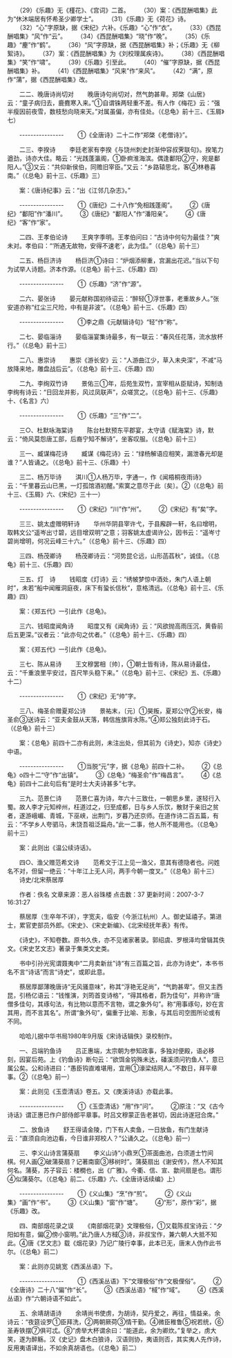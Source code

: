 <!-- { "loadSidebar": true } -->
　　（29）《乐趣》无《槿花》、《宫词》二首。 
　　（30）案：《西昆酬唱集》此为“休沐端居有怀希圣少卿学士”。 
　　（31）《乐趣》无《荷花》诗。 
　　（32）“心”字原缺，据《宋纪》六补。《乐趣》“心”作“衣”。 
　　（33）《西昆酬唱集》“风”作“云”。 
　　（34）《西昆酬唱集》“晓”作“晚”。 
　　（35）《乐趣》“麈”作“鹤”。 
　　（36）“风”字原缺，据《西昆酬唱集》补；《乐趣》无《柳絮诗》。 
　　（37）案：《西昆酬唱集》为《刘校理属疾诗》。 
　　（38）《西昆酬唱集》“笑”作“啸”。 
　　（39）《乐趣》引至此。 
　　（40）“催”字原缺，据《西昆酬唱集》补。 
　　（41）《西昆酬唱集》“风来”作“来风”。 
　　（42）“满”，原作“蒲”，据《西昆酬唱集》改。 

　　二二、晚唐诗尚切对 
　　晚唐诗句尚切对，然气韵甚卑。郑棨《山居》云：“童子病归去，鹿麑寒入来。”①自谓铢两轻重不差。有人作《梅花》云：“强半瘦因前夜雪，数枝愁向晓来天。”对属虽偏，亦有佳处。（《总龟》前十三、《玉屑》七） 

　　---------------- 
　　①《全唐诗》二十二作“郑棨《老僧诗》”。 

　　二三、李揆诗 
　　李廷老家有李揆《与饶州刺史封渐仲容叔霁联句》。揆笔力遒劲，诗亦大佳。略云：“光践蓬瀛阁，①卧痾淮海滨。偶逢鄱阳②守，宛是鄱阳人。”③又云：“共仰新侯伯，同赡旧宰臣。”又云：“乡路辕思北，客④林巷喜南。”（《总龟》前十三、《乐趣》三） 

　　案：《唐诗纪事》云：“出《江邻几杂志》。” 

　　---------------- 
　　①《唐纪》二十八作“免相践蓬阁”。 
　　②《唐纪》“鄱阳”作“潘川”。 
　　③《唐纪》“鄱阳人”作“潘阳亲”。 
　　④《唐纪》“客”作“家”。 

　　二四、王孝伯论诗 
　　王爽字季明。王孝伯问曰：“古诗中何句为最佳？”爽未对。孝伯曰：“‘所遇无故物，安得不速老’，此为佳。”（《总龟》前十三） 

　　二五、杨巨济诗 
　　杨巨济①诗曰：“炉烟添柳重，宫漏出花迟。”当以下句为试举人诗题。济本作源。（《总龟》前十三、《乐趣》四） 

　　---------------- 
　　①《乐趣》“济”作“源”。 

　　二六、晏张诗 
　　晏元献称国初待诏云：“醉轻①浮世事，老重故乡人。”张安道亦称“红尘三尺险，中有是非波”。（《总龟》前十三、《乐趣》四） 

　　---------------- 
　　①李之鼎《元献辑诗句》“轻”作“称”。 

　　二七、晏临淄诗 
　　晏临淄宴集诗最多，有一联云：“春风任花落，流水放杯行。”（《总龟》前十三） 

　　二八、惠崇诗 
　　惠崇《游长安》云：“人游曲江少，草入未央深”，不减“马放降来地，雕盘战后云”。（《总龟》前十三、《乐趣》四） 

　　二九、李绚双竹诗 
　　景佑三①年，后苑生双竹，宣宰相从臣赋诗，知制诰李绚有诗云：“日回龙并影，风过凤联声”，众嗟赏之。（《总龟》前十三、《乐趣》十、《名言》六） 

　　---------------- 
　　①《乐趣》“三”作“二”。 

　　三○、杜默咏海棠诗 
　　陈台杜默预东平郡宴，太守请《赋海棠》诗，默云：“倚风莫怨唐工部，后裔宁知不解诗”，坐客叹服。（《总龟》前十三） 

　　三一、臧谋梅花诗 
　　臧谋《梅花诗》云：“绿杨解语应相笑，漏泄春光却是谁？”人皆诵之。（《总龟》前十三、《乐趣》十） 

　　三二、杨万毕诗 
　　淇川①人杨万毕，字通一，作《闻梧桐夜雨诗》云：“千里暮云山已黑，一灯孤馆酒初醒。”索寞之意尽于此〔矣〕。②（《总龟》前十三、《玉屑》六、《宋纪》三十一） 

　　---------------- 
　　①《宋纪》“川”作“州”。 
　　②《宋纪》有“矣”字。 

　　三三、姚太虚赠明轩诗 
　　华州华阴县宰许弋，于县廨辟一轩，名曰增明，取韩文公“遥岑出寸碧，远目增双明”之意；羽客姚太虚谒许公，因书云：“遥岑寸碧尚增明，何况云峰三十六。”（《总龟》前十三、《乐趣》四） 

　　三四、杨茂卿诗 
　　杨茂卿诗云：“河势昆仑远，山形菡萏秋”，诚佳。（《总龟》前十三、《乐趣》四） 

　　三五、灯　诗 
　　钱昭度《灯诗》云：“绣帔梦惊中酒处，朱门人语上朝时”，未若“船中闻雁洞庭夜，床下有蛩长信秋”，意格清远。（《总龟》前十三、《乐趣》四） 

　　案：《郑五代》一引此作《总龟》。 

　　三六、钱昭度闻角诗 
　　昭度又有《闻角诗》云：“风欲抛高雨压沉，黄昏前后五更深。”议者云：“此亦句之优者。”（《总龟》前十三、《乐趣》四） 

　　案：《郑五代》一引此作《总龟》。 

　　三七、陈从易诗 
　　王文穆罢相〔帅〕，①朝士皆有诗，陈从易诗最佳，云：“千重浪里平安过，百尺竿头稳下来。”（《总龟》前十三、《宋纪》五、《乐趣》十二） 

　　---------------- 
　　①《宋纪》无“帅”字。 

　　三八、梅圣俞赠夏郑公诗 
　　景祐末，〔元〕①昊叛，夏郑公守②长安，梅圣俞③送诗云：“亚夫金鼓从天落，韩信旌旗背水陈。”④郑公独刻此诗于石。（《总龟》前十三） 

　　案：《总龟》前四十二亦有此则，未注出处，但其前为《诗史》，知亦《诗史》中语。 

　　---------------- 
　　①当脱“元”字，据《总龟》前四十二补。 
　　②《总龟》o四十二“守”作“出镇”。 
　　③《总龟》“梅圣俞”作“梅昌言”。 
　　④《总龟》前四十二此句后有“是时士大夫诗甚多”七字。 

　　三九、范景仁诗 
　　范景仁喜为诗，年六十三致仕，一朝思乡里，遂轻行入蜀。故人李才元知梓州，枉道过之，归至成都，日与乡人乐饮，散财于亲旧之贫者，遂游峨嵋、青城，下巫峡，出荆门，岁暮乃还京师。在道作诗二百五篇，有云：“不学乡人夸驷马，未饶吾祖泛扁舟。”此一二事，他人所不能用也。（《总龟》前十三） 

　　案：此则出《温公续诗话》。 

　　四○、渔父赠范希文诗 
　　范希文于江上见一渔父，意其有德隐者也。问姓名不对，但留一绝云：“十年江上无人问，两手今朝一度叉。”（《总龟》前十三） 
　　诗史/北宋蔡居厚 

　　作者：佚名 文章来源：恶人谷珠楼 点击数：37 更新时间：2007-3-7 16:31:27 

　　蔡居厚（生卒年不详），字宽夫，临安（今浙江杭州）人。御史延禧子。第进士，累官吏部员外郎。《宋史》、《宋史新编》、《北宋经抚年表》有传。 

　　《诗史》，不知卷数。原书久佚，亦不见诸家著录。郭绍虞、罗根泽均曾辑其佚文。《宋史艺文志》著录于集类文史类。 

　　书中引孙光宪谓聂夷中“二月卖新丝”诗“有三百篇之旨，此亦为诗史”，本书书名不言“诗话”而言“诗史”，或即此意。 

　　蔡居厚鄙薄晚唐诗“无风骚意味”，称其“浮艳无足尚”，“气韵甚卑”。但又主西昆，引杨亿语云：“钱惟演，刘筠首变诗格”，“得其格者，蔚为佳句”，并称许“唐僧多佳句，其琢句法，有比物以意而不言物，谓之象外句”。称“用事琢句，妙在言其用，而不言其名”。所谓“象外句”，偏重于比喻、形象，与其后司空图所论或有不同。 

　　哈哈儿据中华书局1980年9月版《宋诗话辑佚》录校制作。 

　　一、吕端钓鱼诗 
　　吕正惠端，太宗朝为参知政事，多独对便殿，语必移刻，因宴后苑。上《钓鱼诗》断句云：“欲饵金钩殊未达，磻溪须问钓鱼人”，意已属公矣。公和诗进曰：“愚臣钩直难堪用，宜用①濠梁结网人。”不数日，拜平章事。②（《总龟》前一） 

　　案：此则见《玉壶清话》卷五。又《庚溪诗话》亦载此事。 

　　---------------- 
　　①《玉壶清话》“用”作“问”。 
　　②原注：“又《古今诗话》谓正惠已作户部侍郎平章事。时吕文穆蒙正告老甚切，因此诗遂冠合席。” 

　　二、放鱼诗 
　　舒王得请金陵，门下有人卖鱼，一日放鱼，有门生献诗云：“直须自向池边看，今日谁非郑校人？”公诵久之。（《总龟》前一） 

　　三、李义山诗言蒲葵扇 
　　李义山诗“小鼎烹①茶面曲池，白须道士竹间棋。何人画②破蒲葵扇？记著南窗③移树时”。蒲葵扇出《谢安传》，然人不知其何名。蒲葵，苏子容云：楼橺也，出《广雅》。今衢、信、宣、歙间扇是也。谓形④似蒲葵尔。（《总龟》前二、《乐趣》六、《全唐诗话续编》上） 

　　---------------- 
　　①《义山集》“烹”作“煎”。 
　　②《义山集》“画”作“书”。 
　　③《义山集》“窗”作“塘”。 
　　④“形”，原作“彩”，据《乐趣》改。 

　　四、南部烟花录之误 
　　《南部烟花录》文理极俗，①又载陈叔宝诗云：“夕阳如有意，偏②傍小窗明。”此乃唐人方棫③诗，非叔宝作，兼六朝人大抵不知此。④唐《艺文志》载《烟花录》乃记广陵行幸事，此本已无，唐末人伪作此书尔。（《总龟》前二） 

　　案：此则亦见姚宽《西溪丛语》下。 

　　---------------- 
　　①《西溪丛语》下“文理极俗”作“文极俚俗”。 
　　②《全唐诗》二十八“偏”作“长”。 
　　③《西溪丛语》“棫”作“域”。 
　　④《西溪丛语》作“六朝诗语不如此”。 

　　五、余靖胡语诗 
　　余靖尚书使虏，为胡诗，契丹爱之，再往，情益亲。余诗云：“夜筵设罗①臣拜洗，②两朝厥荷③情干勤。④微臣稚鲁⑤祝若统，⑥圣寿铁摆⑦俱可忒。⑧”虏举大杯谓余曰：“能道此，余为卿炊。”复举之，虏大笑，遂为醉觞。汉《史记》盘木白狼诗，汉语则协，夷语则否，其实夷人先作诗，反用夷语译出，不如余真胡语也。（《总龟》前二） 

